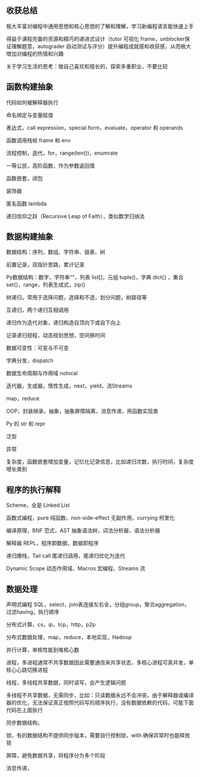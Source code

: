 ## 收获总结

极大丰富对编程中通用思想和核心思想的了解和理解，学习新编程语言能快速上手

得益于课程完备的资源和精巧的递进式设计（tutor 可视化 frame，unblocker保证理解题意，autograder 自动测试与评分）提升编程成就感和收获感，从而极大增加对编程的热情和兴趣

关于学习生活的思考：做自己喜欢和擅长的，探索多重职业，不要比较

## 函数构建抽象

代码如何被解释器执行

命名绑定与变量赋值

表达式，call expression，special form，evaluate，operator 和 operands

函数调用栈帧 frame 和 env

流程控制，迭代，for，range(len())，enumrate

一等公民，高阶函数，作为参数返回值

函数嵌套，闭包

装饰器

匿名函数 lambda

递归信仰之跃（Recursive Leap of Faith），类似数学归纳法

## 数据构建抽象

数据结构：序列，数组、字符串、链表、树

前置记录，双指针思路，累计记录

Py数据结构：数字，字符串""，列表 list[]，元组 tuple()，字典 dict{} ，集合 set{}，range，列表生成式，zip()

树递归，常用于选择问题，选择和不选，划分问题，树路径等

互递归，两个递归互相调用

递归作为迭代对象，递归构造自顶向下或自下向上

记录递归规程，动态规划思想，空间换时间

数据可变性：可变与不可变

字典分发，dispatch

数据生命周期与作用域 nolocal

迭代器，生成器，惰性生成，next，yield，流Streams

map，reduce

OOP，封装继承，抽象，抽象屏障隔离，消息传递，用函数实现类

Py 的 str 和 repr

泛型

异常

复杂度，函数嵌套增加变量，记忆化记录信息，比如递归次数，执行时间，复杂度增长类别

## 程序的执行解释

Scheme，全是 Linked List

函数式编程，pure 纯函数，non-side-effect 无副作用，currying 柯里化

编译原理，BNF 范式，AST 抽象语法树，词法分析器，语法分析器

解释器 REPL，程序即数据，数据即程序

递归爆栈，Tail call 尾递归调用，尾递归优化为迭代

Dynamic Scope 动态作用域、Macros 宏编程、Streams 流



## 数据处理

声明式编程 SQL，select，join表连接左右全，分组group，聚合aggregation，过滤having，执行顺序

分布式计算，cs，ip，tcp，http，p2p

分布式数据处理，map，reduce，本地实现，Hadoop

并行计算，单核性能到堆核心数

进程，多进程通常不共享数据因此需要通信来共享状态，多核心进程可真并发，单核心心跳切换进程

线程，多线程共享数据，同时读写，会产生逻辑问题

多线程不共享数据，无需同步，比如：只读数据永远不会冲突。由于解释器或编译器的优化，无法保证真正按照代码写的顺序执行，没有数据依赖的代码，可能下面代码在上面执行

同步数据结构，

锁，有的数据结构不提供同步版本，需要自行控制锁，with 确保异常时也能释放锁

屏障，避免数据共享，将程序分为多个阶段

消息传递，



